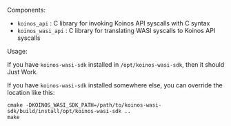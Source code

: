
Components:

- `koinos_api` : C library for invoking Koinos API syscalls with C syntax
- `koinos_wasi_api` : C library for translating WASI syscalls to Koinos API syscalls

Usage:

If you have `koinos-wasi-sdk` installed in `/opt/koinos-wasi-sdk`, then it should Just Work.

If you have `koinos-wasi-sdk` installed somewhere else, you can override the location like this:

```
cmake -DKOINOS_WASI_SDK_PATH=/path/to/koinos-wasi-sdk/build/install/opt/koinos-wasi-sdk ..
make
```
